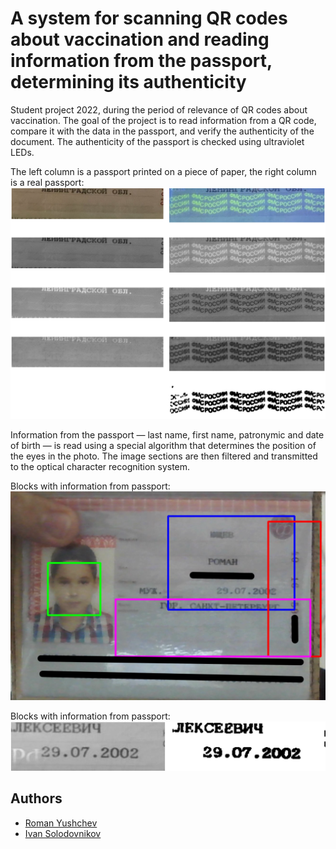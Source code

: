 # A system for scanning QR codes about vaccination and reading information from the passport, determining its authenticity

Student project 2022, during the period of relevance of QR codes about vaccination.
The goal of the project is to read information from a QR code, compare it with the data in the passport, and verify the authenticity of the document.
The authenticity of the passport is checked using ultraviolet LEDs.

The left column is a passport printed on a piece of paper, the right column is a real passport:
![](Images/Artifacts.png)

Information from the passport — last name, first name, patronymic and date of birth — is read using a special algorithm that determines the position of the eyes in the photo. The image sections are then filtered and transmitted to the optical character recognition system.

Blocks with information from passport:
![](Images/Passport_information.png)

Blocks with information from passport:
![](Images/date_of_birth.png)


## Authors
- [Roman Yushchev](https://github.com/r0mz32)
- [Ivan Solodovnikov](https://github.com/vagagabun)
